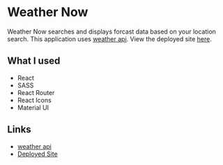 # Weather Now

Weather Now searches and displays forcast data based on your location search. This application uses [weather api](https://www.weatherapi.com/). View the deployed site [here](https://weather-app-swart-sigma.vercel.app/).

## What I used
- React
- SASS
- React Router
- React Icons
- Material UI

## Links
- [weather api](https://www.weatherapi.com/)
- [Deployed Site](https://weather-app-swart-sigma.vercel.app/)

<!-- To Do for Rework
  - figure out whats currently broken
  - explore data api gives and think of fun features to work on
  - create a new wireframe
  - fix bugs and work on new features
  - good enough for job interview showcase
-->
